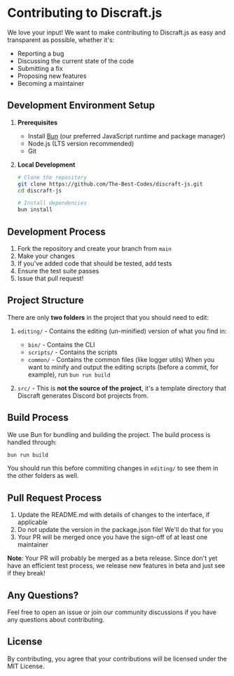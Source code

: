 # Contributing to Discraft.js

We love your input! We want to make contributing to Discraft.js as easy and transparent as possible, whether it's:

- Reporting a bug
- Discussing the current state of the code
- Submitting a fix
- Proposing new features
- Becoming a maintainer

## Development Environment Setup

1. **Prerequisites**

   - Install [Bun](https://bun.sh) (our preferred JavaScript runtime and package manager)
   - Node.js (LTS version recommended)
   - Git

2. **Local Development**

   ```bash
   # Clone the repository
   git clone https://github.com/The-Best-Codes/discraft-js.git
   cd discraft-js

   # Install dependencies
   bun install
   ```

## Development Process

1. Fork the repository and create your branch from `main`
2. Make your changes
3. If you've added code that should be tested, add tests
4. Ensure the test suite passes
5. Issue that pull request!

## Project Structure

There are only **two folders** in the project that you should need to edit:

1. `editing/` - Contains the editing (un-minified) version of what you find in:

   - `bin/` - Contains the CLI
   - `scripts/` - Contains the scripts
   - `common/` - Contains the common files (like logger utils)
     When you want to minify and output the editing scripts (before a commit, for example), run `bun run build`

2. `src/` - This is **not the source of the project**, it's a template directory that Discraft generates Discord bot projects from.

## Build Process

We use Bun for bundling and building the project. The build process is handled through:

```bash
bun run build
```

You should run this before commiting changes in `editing/` to see them in the other folders as well.

## Pull Request Process

1. Update the README.md with details of changes to the interface, if applicable
2. Do not update the version in the package.json file! We'll do that for you
3. Your PR will be merged once you have the sign-off of at least one maintainer

**Note**: Your PR will probably be merged as a beta release. Since don't yet have an efficient test process, we release new features in beta and just see if they break!

## Any Questions?

Feel free to open an issue or join our community discussions if you have any questions about contributing.

## License

By contributing, you agree that your contributions will be licensed under the MIT License.

